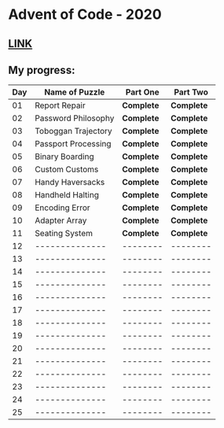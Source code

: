# Advent of Code - 2020
[LINK](https://adventofcode.com/)
---
## My progress:

| Day | Name of Puzzle | Part One | Part Two |
| --- | -------------- | -------- | -------- |
| 01  | Report Repair  | **Complete** | **Complete** |
| 02  | Password Philosophy | **Complete** | **Complete** |
| 03  | Toboggan Trajectory | **Complete** | **Complete** |
| 04  | Passport Processing | **Complete** | **Complete** |
| 05  | Binary Boarding | **Complete** | **Complete** |
| 06  | Custom Customs | **Complete** | **Complete** |
| 07  | Handy Haversacks | **Complete** | **Complete** |
| 08  | Handheld Halting | **Complete** | **Complete** |
| 09  | Encoding Error  | **Complete** | **Complete** |
| 10  | Adapter Array | **Complete** | **Complete** |
| 11  | Seating System | **Complete** | **Complete** |
| 12  | -------------- | -------- | -------- |
| 13  | -------------- | -------- | -------- |
| 14  | -------------- | -------- | -------- |
| 15  | -------------- | -------- | -------- |
| 16  | -------------- | -------- | -------- |
| 17  | -------------- | -------- | -------- |
| 18  | -------------- | -------- | -------- |
| 19  | -------------- | -------- | -------- |
| 20  | -------------- | -------- | -------- |
| 21  | -------------- | -------- | -------- |
| 22  | -------------- | -------- | -------- |
| 23  | -------------- | -------- | -------- |
| 24  | -------------- | -------- | -------- |
| 25  | -------------- | -------- | -------- |
